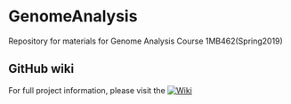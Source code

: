 # GenomeAnalysis
Repository for materials for Genome Analysis Course 1MB462(Spring2019)

## GitHub wiki

For full project information, please visit the [![Wiki](https://github.com/AlinaO311/GenomeAnalysis/wiki)](https://github.com/AlinaO311/GenomeAnalysis/wiki)
